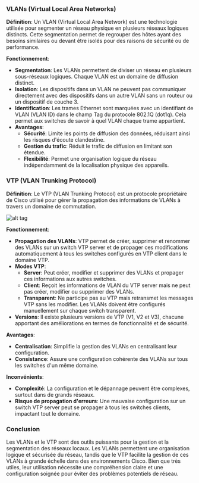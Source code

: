 ### VLANs (Virtual Local Area Networks)

**Définition**: 
Un VLAN (Virtual Local Area Network) est une technologie utilisée pour segmenter un réseau physique en plusieurs réseaux logiques distincts. Cette segmentation permet de regrouper des hôtes ayant des besoins similaires ou devant être isolés pour des raisons de sécurité ou de performance.



**Fonctionnement**:
- **Segmentation**: Les VLANs permettent de diviser un réseau en plusieurs sous-réseaux logiques. Chaque VLAN est un domaine de diffusion distinct.
- **Isolation**: Les dispositifs dans un VLAN ne peuvent pas communiquer directement avec des dispositifs dans un autre VLAN sans un routeur ou un dispositif de couche 3.
- **Identification**: Les trames Ethernet sont marquées avec un identifiant de VLAN (VLAN ID) dans le champ Tag du protocole 802.1Q (dot1q). Cela permet aux switches de savoir à quel VLAN chaque trame appartient.
- **Avantages**:
  - **Sécurité**: Limite les points de diffusion des données, réduisant ainsi les risques d'écoute clandestine.
  - **Gestion du trafic**: Réduit le trafic de diffusion en limitant son étendue.
  - **Flexibilité**: Permet une organisation logique du réseau indépendamment de la localisation physique des appareils.

### VTP (VLAN Trunking Protocol)

**Définition**:
Le VTP (VLAN Trunking Protocol) est un protocole propriétaire de Cisco utilisé pour gérer la propagation des informations de VLANs à travers un domaine de commutation.

![alt tag](https://github.com/NicolasW-7/AIS-Brief-et-TIPS/blob/main/R%C3%A9seau/Screenshots/667934740591808512.png)

**Fonctionnement**:
- **Propagation des VLANs**: VTP permet de créer, supprimer et renommer des VLANs sur un switch VTP server et de propager ces modifications automatiquement à tous les switches configurés en VTP client dans le domaine VTP.
- **Modes VTP**:
  - **Server**: Peut créer, modifier et supprimer des VLANs et propager ces informations aux autres switches.
  - **Client**: Reçoit les informations de VLAN du VTP server mais ne peut pas créer, modifier ou supprimer des VLANs.
  - **Transparent**: Ne participe pas au VTP mais retransmet les messages VTP sans les modifier. Les VLANs doivent être configurés manuellement sur chaque switch transparent.
- **Versions**: Il existe plusieurs versions de VTP (V1, V2 et V3), chacune apportant des améliorations en termes de fonctionnalité et de sécurité.

**Avantages**:
- **Centralisation**: Simplifie la gestion des VLANs en centralisant leur configuration.
- **Consistance**: Assure une configuration cohérente des VLANs sur tous les switches d'un même domaine.

**Inconvénients**:
- **Complexité**: La configuration et le dépannage peuvent être complexes, surtout dans de grands réseaux.
- **Risque de propagation d'erreurs**: Une mauvaise configuration sur un switch VTP server peut se propager à tous les switches clients, impactant tout le domaine.

### Conclusion

Les VLANs et le VTP sont des outils puissants pour la gestion et la segmentation des réseaux locaux. Les VLANs permettent une organisation logique et sécurisée du réseau, tandis que le VTP facilite la gestion de ces VLANs à grande échelle dans des environnements Cisco. Bien que très utiles, leur utilisation nécessite une compréhension claire et une configuration soignée pour éviter des problèmes potentiels de réseau.
